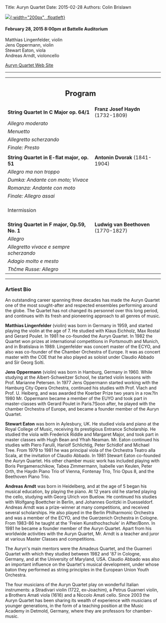 Title: Auryn Quartet
Date: 2015-02-28
Authors: Colin Brislawn

[![ ]({filename}/images/Auryn200.jpg){:width="200px", .floatleft}]({filename}/auryn-quartet.html)

#### February 28, 2015 8:00pm at Battelle Auditorium

Matthias Lingenfelder, violin <br/>
Jens Oppermann, violin <br/>
Stewart Eaton, viola <br/>
Andreas Arndt, violoncello

[Auryn Quartet Web Site](http://www.aurynquartet.com/)

---

<table width="800" align="center">
<tr>
<td align="center" colspan="2"><h2>Program</h2></td><td></td>
</tr>
<tr>
  <td width="480"><b>String Quartet  In C Major  op. 64/1</b></td>
  <td width="320" class="right"><b>Franz Josef Haydn</b> (1732-1809)</td>
</tr>
<tr>
  <td class="smallindent"><i>Allegro moderato</i></td>
  <td></td>
</tr>
<tr>
  <td class="smallindent"><i>Menuetto</i></td>
  <td></td>
</tr>
<tr>
  <td class="smallindent"><i>Allegretto scherzando</i></td>
  <td></td>
</tr>
<tr>
  <td class="smallindent"><i>Finale: Presto</i></td>
  <td></td>
</tr>
<tr><td></td></tr>
<tr>
  <td width="480"><b>String Quartet in E-flat major, op. 51</b></td>
  <td width="320" class="right"><b>Antonin Dvorak</b> (1841-1904)</td>
</tr>
<tr>
  <td class="smallindent"><i>Allegro ma non troppo</i></td>
  <td></td>
</tr>
<tr>
  <td class="smallindent"><i>Dumka: Andante con moto; Vivace</i></td>
  <td></td>
</tr>
<tr>
  <td class="smallindent"><i>Romanza: Andante con moto</i></td>
  <td></td>
</tr>
<tr>
  <td class="smallindent"><i>Finale: Allegro assai</i></td>
  <td></td>
</tr>
<tr>
 <td colspan="2" class="center">
	<br>
	<div class="smallheading">Intermission
	</div><br></td>
</tr>
<tr>
  <td width="480"><b>String Quartet in F major, Op.59, No. 1</b></td>
  <td width="320" class="right"><b>Ludwig van Beethoven</b> (1770-1827)</td>
</tr>
<tr>
  <td class="smallindent"><i>Allegro</i></td>
  <td></td>
</tr>
<tr>
  <td class="smallindent"><i>Allegretto vivace e sempre scherzando</i></td>
  <td></td>
</tr>
<tr>
  <td class="smallindent"><i>Adagio molto e mesto</i></td>
  <td></td>
</tr>
<tr>
  <td class="smallindent"><i>Thčme Russe: Allegro</i></td>
  <td></td>
</tr>
</table>
		
---

### Artiest Bio

An outstanding career spanning three decades has made the Auryn Quartet one of the most sought-after and respected ensembles performing around the globe. The Quartet has not changed its personnel over this long period, and continues with its fresh and pioneering approach to all genres of music.

**Matthias Lingenfelder** (violin) was born in Germany in 1959, and started playing the violin at the age of 7. He studied with Klaus Eichholz, Max Rostal and Gerard Poulet. In 1981 he co-founded the Auryn Quartet. In 1982 the Quartet won prizes at international competitions in Portsmouth and Munich, and in Bratislava in 1989. Lingenfelder was concert master of the ECYO, and also was co-founder of the Chamber Orchestra of Europe. It was as concert master with the COE that he also played as soloist under Claudio Abbado and Sir Georg Solti.

**Jens Oppermann** (violin) was born in Hamburg, Germany in 1960. While studying at the Albert-Schweitzer School, he started violin lessons with Prof. Marianne Petersen. In 1977 Jens Oppermann started working with the Hamburg City Opera Orchestra, continued his studies with Prof. Vlach and Prof. U. Heiberg, and was awarded the Koerber Prize two years in a row.?In 1980 Mr. Oppermann became a member of the EUYO and took part in master-classes with Gerard Poulet in Paris.?Soon after, he played with the chamber Orchestra of Europe, and became a founder member of the Auryn Quartet.

**Stewart Eaton** was born in Aylesbury, UK. He studied viola and piano at the Royal College of Music, receiving its prestigious Entrance Scholarship. He studied the viola with Frederick Riddle and Margaret Major, and took part in master classes with Hugh Bean and Yfrah Neaman. Mr. Eaton continued his studies with Piero Farulli, Hariolf Schlichtig, Peter Schidlof and Michael Tree. From 1979 to 1981 he was principal viola of the Orchestra Teatro alla Scala, at the invitation of Claudio Abbado. In 1981 Stewart Eaton co-founded the Auryn Quartet. His other chamber music work has included playing with Boris Pergamenschikow, Tabea Zimmermann, Isabelle van Keulen, Peter Orth, the Haydn Piano Trio of Vienna, Fontenay Trio, Trio Opus 8, and the Beethoven Piano Trio.

**Andreas Arndt** was born in Heidelberg, and at the age of 5 began his musical education, by playing the piano. At 12 years old he started playing the cello, studying with Georg Ulrich von Buelow. He continued his studies with Wolfgang Boettcher in Berlin, and Johannes Goritzki in Duesseldorf. Andreas Arndt was a prize-winner at many competitions, and received several scholarships. He also played in the Berlin Philharmonic Orchestra and was a member of the ECYO, and the Guerzenich Orchestra in Cologne. From 1983-86 he taught at the 'Freien Kunsthochschule' in Alfter/Bonn. In 1981 he became a founder member of the Auryn Quartet. Apart from his worldwide activities with the Auryn Quartet, Mr. Arndt is a teacher and juror at various Master Classes and competitions.

The Auryn's main mentors were the Amadeus Quartet, and the Guarneri Quartet with which they studied between 1982 and '87 in Cologne, Germany, and at the University of Maryland, USA. Claudio Abbado was also an important influence on the Quartet's musical development, under whose baton they performed as string principles in the European Union Youth Orchestra.

The four musicians of the Auryn Quartet play on wonderful Italian instruments: a Stradivari violin (1722, ex-Joachim), a Petrus Guarneri violin, a Brothers Amati viola (1616) and a Niccolo Amati cello. Since 2003 the Auryn Quartet has been sharing its wealth of experience with musicians of younger generations, in the form of a teaching position at the Music Academy in Detmold, Germany, where they are professors for chamber-music. 